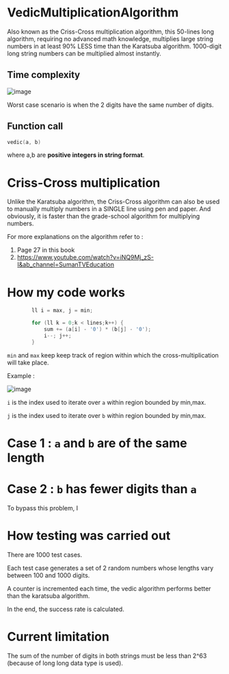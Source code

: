 # VedicMultiplicationAlgorithm
Also known as the Criss-Cross multiplication algorithm, this 50-lines long algorithm, requiring no advanced math knowledge,  multiplies large string numbers in at least 90% LESS time than the Karatsuba algorithm. 1000-digit long string numbers can be multiplied almost instantly.
## Time complexity ##
![image](https://user-images.githubusercontent.com/65414576/155485833-6879c3a5-96af-46da-8bd8-24ec270fc61a.png)

Worst case scenario is when the 2 digits have the same number of digits. 
## Function call ##
```cpp
vedic(a, b)
``` 
where a,b are **positive integers in string format**.

# Criss-Cross multiplication # 

Unlike the Karatsuba algorithm, the Criss-Cross algorithm can also be used to manually multiply numbers in a SINGLE line using pen and paper. And obviously, it is faster than the grade-school algorithm for multiplying numbers.

For more explanations on the algorithm refer to :
1. Page 27 in this book
2. https://www.youtube.com/watch?v=iNQ9Mj_zS-I&ab_channel=SumanTVEducation
# How my code works #

```cpp
        ll i = max, j = min;

        for (ll k = 0;k < lines;k++) {
            sum += (a[i] - '0') * (b[j] - '0');
            i--; j++;
        }
```
```min``` and ```max``` keep keep track of region within which the cross-multiplication will take place.

Example :

![image](https://user-images.githubusercontent.com/65414576/155732674-d9b96441-29d1-42d6-99b4-a4a211b23a46.png)

`i` is the index used to iterate over `a` within region bounded by min,max.

`j` is the index used to iterate over `b` within region bounded by min,max.


# Case 1 : `a` and  `b` are of the same length # 

# Case 2 : `b` has fewer digits than `a` # 


To bypass this problem, I 
# How testing was carried out #
There are 1000 test cases.

Each test case generates a set of 2 random numbers whose lengths vary between 100 and 1000 digits.

A counter is incremented each time, the vedic algorithm performs better than the karatsuba algorithm.

In the end, the success rate is calculated.

# Current limitation #
The sum of the number of digits in both strings must be less than 2^63 (because of long long data type is used). 
